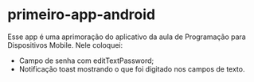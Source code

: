 # primeiro-app-android
Esse app é uma aprimoração do aplicativo da aula de Programação para Dispositivos Mobile. Nele coloquei: 
- Campo de senha com editTextPassword;
- Notificação toast mostrando o que foi digitado nos campos de texto. 